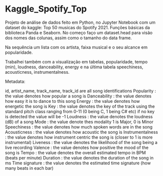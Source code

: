 # Kaggle_Spotify_Top
Projeto de análise de dados feito em Python, no Jupyter Notebook com um dataset do kaggle: Top 50 musicas do Spotify 2021.
Funções básicas da biblioteca Panda e Seaborn.
No começo faço um dataset.head para visão dos nomes das colunas, assim como o tamanho do data frame.

Na sequência um lista com os artista, faixa musical e o seu alcance em popularidade.

Trabalhei também com a visualização em tabelas, popularidade, tempo (min), loudness, danceability, energy e na última tabela speechiness, acousticness, instrumentalness.

Metadata:

id, artist_name, track_name, track_id are all song identifications
Popularity : the value denotes how popular a song is
Danceability : the value denotes how easy it is to dance to this song
Energy : the value denotes how energetic the song is
Key : the value denotes the key of the track using the standard pitch class ranging from 0-11 (0 being C, 1 being C# etc) if no key is detected the value will be -1
Loudness : the value denotes the loudness (dB) of a song
Mode : the value denote thes modality 1 is Major, 0 is Minor
Speechiness : the value denotes how much spoken words are in the song
Acousticness : the value denotes how acoustic the song is
Instrumentalness : the value denotes how instrument centric the song is (closer to 1 is more instrumental)
Liveness : the value denotes the likelihood of the song being a live recording
Valence : the value denotes how positive the mood of the song is
Tempo : the value denotes the overall estimated tempo in BPM (beats per minute)
Duration : the value denotes the duration of the song in ms
Time signature : the value denotes the estimated time signature (how many beats in each bar)
